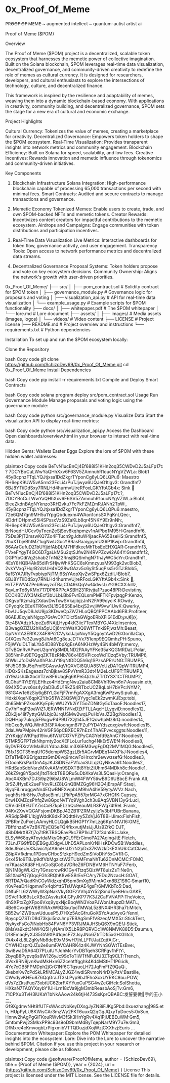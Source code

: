 # 0x_Proof_Of_Meme

P̵R̵O̵O̵F̵ O̵F̵ M̵E̵M̵E̵  ~ augmented intellect ~ quantum-autist artist ai

Proof of Meme ($POM)

Overview

The Proof of Meme ($POM) project is a decentralized, scalable token ecosystem that harnesses the memetic power of collective imagination. Built on the Solana blockchain, $POM leverages real-time data visualization, decentralized governance, and community-driven creativity to redefine the role of memes as cultural currency. It is designed for researchers, developers, and cultural enthusiasts to explore the intersections of technology, culture, and decentralized finance.

This framework is inspired by the resilience and adaptability of memes, weaving them into a dynamic blockchain-based economy. With applications in creativity, community building, and decentralized governance, $POM sets the stage for a new era of cultural and economic exchange.

Project Highlights

Cultural Currency: Tokenizes the value of memes, creating a marketplace for creativity.
Decentralized Governance: Empowers token holders to shape the $POM ecosystem.
Real-Time Visualization: Provides transparent insights into network metrics and community engagement.
Blockchain Efficiency: Built on Solana for speed, scalability, and low fees.
Creative Incentives: Rewards innovation and memetic influence through tokenomics and community-driven initiatives.

Key Components

1. Blockchain Infrastructure
Solana Integration: High-performance blockchain capable of processing 65,000 transactions per second with minimal fees.
Smart Contracts: Audited and secure contracts to manage transactions and governance.

3. Memetic Economy
Tokenized Memes: Enable users to create, trade, and own $POM-backed NFTs and memetic tokens.
Creator Rewards: Incentivizes content creators for impactful contributions to the memetic ecosystem.
Airdrops and Campaigns: Engage communities with token distributions and participation incentives.

4. Real-Time Data Visualization
Live Metrics: Interactive dashboards for token flow, governance activity, and user engagement.
Transparency Tools: Open access to network performance metrics and decentralized data streams.

5. Decentralized Governance
Proposal Systems: Token holders propose and vote on key ecosystem decisions.
Community Ownership: Aligns the network's growth with user-driven priorities.

0x_Proof_Of_Meme/
├── src/
│   ├── pom_contract.sol            # Solidity contract for $POM token
│   ├── governance_module.py        # Governance logic for proposals and voting
│   ├── visualization_api.py        # API for real-time data visualization
│   └── example_usage.py            # Example scripts for $POM functionality
├── docs/
│   ├── whitepaper.pdf              # The $POM whitepaper
│   └── lore.md                     # Lore document
├── assets/
│   ├── images/                     # Media assets (images, logos)
│   └── videos/                     # Video content
├── LICENSE                         # Project license
├── README.md                       # Project overview and instructions
└── requirements.txt                # Python dependencies

Installation
To set up and run the $POM ecosystem locally:

Clone the Repository

bash
Copy code
git clone https://github.com/SchizoDev69/0x_Proof_Of_Meme.git
cd 0x_Proof_Of_Meme
Install Dependencies

bash
Copy code
pip install -r requirements.txt
Compile and Deploy Smart Contracts

bash
Copy code
solana program deploy src/pom_contract.sol
Usage
Run Governance Module
Manage proposals and voting logic using the governance module:

bash
Copy code
python src/governance_module.py
Visualize Data
Start the visualization API to display real-time metrics:

bash
Copy code
python src/visualization_api.py
Access the Dashboard
Open dashboards/overview.html in your browser to interact with real-time data.

Hidden Gems: Wallets Easter Eggs
Explore the lore of $POM with these hidden wallet addresses:

plaintext
Copy code
BeTvN1ucBnCj4Ef688i51KHn2oq35CWDvD2J5aLFp17t: ?
7DCYBoCuLWwYaQHhXxv6F6SV5ZAmnuhR1oucNYgVZWLa: Blob1
45yBcpnzFTqLYQJtjxsa1DdZkgrTYponCg6yLQ6LQPu6: Maestro
RH6epK9UW5vA5rm23FcLi4rPuTJjwya6UQJeG1tigv3: Grandfnf7
6BJ8YTiiDdSxy7RNLHd4hurmvUjreRFoxLGKYftAGb4x: Sink 👑
BeTvN1ucBnCj4Ef688i51KHn2oq35CWDvD2J5aLFp17t:?,
7DCYBoCuLWwYaQHhXxv6F6SV5ZAmnuhR1oucNYgVZWLa:Blob1,
BieeZkdnBAgNYknzo3RH2vku7FcPkFZMZmRJANh2TpW:,
45yBcpnzFTqLYQJtjxsa1DdZkgrTYponCg6yLQ6LQPu6:maestro,
72e6QM7gn9MH5u1YpgQbduexm4WAon1cnsSXPqKnLQec:,
4DdrfiDHpmx55i4SPssxVzS9ZaKLb8qr45NKY9Er9nNh:,
RH6epK9UW5vA5rm23FcLi4rPuTJjwya6UQJeG1tigv3:Grandfnf7,
BrNoqdHUCcv9yTncnZeSjSov8kqhpmzv1nAiPbq1M95H:Grandfnf6,
7SDs3PjT2mswKQ7Zo4FTucn9gJdtuW4jaacPA65BseHS:Grandfnf5,
2huXTbjeBhtMZ1ugNwUGucYBRasRaaiypymUX6P1Kwjx:Grandfnf4,
86AArCufuDZ1bUYjjdfAbDLM7HFdkeeMhTbsEeEHXQAR:Grandfnf3,
FVxeFYgyT4GC6D7gaLkMSu2qtSJfw2N4RVPZowi2A64Y:Grandfnf2,
DGPYpCdiVg2shab2TnNiZ2RnsjBQSmhgN71hJyWC5cYn:Grandfnf1,
4EsY8HQB4Ak65diFrSHjwWhKSGC8sKmnzyusM993gk2w:Blob3,
2vkYVxq7HqrB2dzUH4VQ28wGAzv5c6ySt5uqPss5rGTJ:Blob5,
5afSYA7JRyTvpbiypNjTMj6SsYAopXjvZwSPpx6ZzdiU:Blob7,
6BJ8YTiiDdSxy7RNLHd4hurmvUjreRFoxLGKYftAGb4x:Sink 👑,
HrTZPWV4ZPebBiwyzoTBajCD49kQqVwf4dwsLuYG8CXX:killz,
5qvLmTd6yKMn7T7DP6RPPcASBH231Rtvjta1Pzao48PR:Devistiny,
ECCKBDWX3MkEcf3bULbLBb9FvrEQLsmPMFTKFpvjzqgP:Kenzo,
DKgvpfttzmJqZXdavDwTxwSVkajibjzJnN2FA99dyciK:ROwdy,
CPydqKcEEeKTR6wt3L15G8S5Ea4bxjS2vvjiW9vw1UwK:Qwerky,
FbvUU5qvD9JsU9jp3KDweCpZiVZHLoQBQ1PPCAAbd6FB:Profiteer,
86AEJExyjeNNgcp7GrAvCXTDicf5aGWgoERbXFiG1EdD:℘υׁׅϐׁׅ֒ᥣׁׅ֪ꪱׁׅ᥊ׁׅ,
3tc4BVAdzjr1JpeZu6NAjLHyp4kK3iic7TexMBYGJ4Xk:Insentos,
B3wagQZiZU2hKa5pUCj6rrdhWsX3Q6WfTTnki9PjwzMh:Beast,
DpNVrtA3ERfKzX4F8Pi2CVykdJJjoNxyY5QgoytAwD26:GorillaCap,
GfXQesPe3Zuwg8JhAt6Cg8euJDTVx751enp9EQQmhzPH:Spuno,
F5jWYuiDLTiaLYa54D88YbpXgEsA6NKHzWy4SN4bMYjt:mercy,
GTvBQnRvAPweU2qmYg8MDLND2PAAyYFKe35aKQGMRDaL:Polar,
385NmPu9ETQgqZKT8zRNb786x4B5VPicooWd1Czq5Vby:TRUMP6,
5fWkLJfoDsRAaXhPJcJY19qNtDDQ5h6q1SPzsAPRrUNG:TRUMP5,
5FJ5G93kJ5qPmfSGAswJqVtQXVGi8QUA8SVcUzDATQpW:TRUMP4,
HDQxSKsEageazs7chBjkav8SPvYtmR33dt4M2eLcUF9T:TRUMP3,
dY9sUsh4kXocVTzw8F6UagFg6KPe5QizhuZTrDYSX1C:TRUMP2,
6LChaYRYtEYjLEHhzo4HdEmgNwu2aia8CM8VhR9wn6n7:Assasin.eth,
694X5Cuvx6xs4y2aDBu5U1RkZS4RTbcUCZ8qLbH7bVPc:NYM?,
981G4w1e6zSiy6gBtYLGdFjF7rmFgAXXgA3mgKwPzwyS:pullup,
HdxkiXqeN6qpK2YbG51W23QSWj3Yygc1eEk2zwmKJExp:tobi,
3h65MmPZksoKKyEpEjnWU2Yk2iYT5oZDNitGy5cTaxoE:Noodles17,
Cy7hf1nqP2oaWiZ1JERWNN1VNxDZtFTLLAqcHLLygviD:noodles12,
2Dk2je4iif7yttyGMLbjc8JrqUSMw2wqLPuHxVsJZ2Bg:Noodles13,
DQHHpjr7ukrg5F9ugwP4P9U7Xzjti45JE1QcwhpMz8rQ:noodles14,
HbCxe8yWQJWnK3f3FX4oohgm87FZuPYD4Ydszqxgkwft:Noodles15,
3daLWaPMpiw42nVGFS6pCBXECR7hEz4ThAEFvvcsggts:Noodles11,
2YrKxjg1WKPqd19ivu6fWkfCG7VFZPyCAGYefd9zAnC7:Noodles9,
5TMR5GFPTzkNhprnty2ocXEFLoLur1uchg4NkEr5WEf4:Noodles8,
6yDVFRXrzVrMa8ULYdbaJ8kLm3X6EM3wgFgDQ2MV1MQG:Noodles5,
76fx1SGT35mqUfG5dcmpWS2gzLBr5AGrvMDEq144XPkJ:Noodles4,
EtTaTMBX9ErigazzzGmD8vq9mcwFoHrxchr2ewwzsefG:Noodles3,
EDoonKrsParDnA4yJKJ3iDNEaFVfcaxSULqzQyNkwa61:Noodles2,
HRdSabSdbNsrzMXvAAMn9SDXTBt8YbtZiUhm64MDkh8c:Noodle1,
26kZ9rg8Y5pd4j1tdT4cbT8BQRu5uDbXkaVs3L5QasHy:Orangie,
AbcX4XBm7DJ3i9p29i6sU8WLmiW4FWY5tiwB9D6UBbcE:Frank Alt,
3rSZJHysEk2ueFVovRLtZ8LGnQBMZGg96H2Q4jErspAF:Staqi,
9jyqFiLnruggwNn4EQwBNFXwpbLM9hrA4hV59ytyAVVz:Nach,
suqh5sHtr8HyJ7q8scBimULPkPpA557prMG47xCHQfK:Cupsey,
DrwHXMZqsPhfqZw8GpqNvTYq9Vgh3ch3u9AqSVBN13yG:Luci,
CRVidEDtEUTYZisCxBZkpELzhQc9eauMLR3FWg74tReL:Frank,
94Kv2XwVQGAFsjomDKBpJ42ZB1PZRMzyijz1y3bfFUBr:Banana,
ARSdp5MFL1bjgWddK8dkF3QdttHvy5ZdVjJ6T8BHJimo:FishFish,
2PBRmZuPxeLAAmyHLCLQgikB5HGP1Y7mLzg6KpNNVJ16:GME,
7Bffdhza5V7zBK7EyEQ5eFQ4fkxvutjMsiJjJUs9ZfkC:DJT,
4SbDMrX8Zfj7qZtRKTBSQEavPkc7BP1kiJfT2f3dn8RL:Jake,
ELSyW68qyAToytdaMkyQhgGL9FErGimoPA27AgingJtE:Fletch,
73LnJ7G9ffBDjEBGgJDdgvLUhD5APLonKrNiHsKDCw5B:Waddles,
8deJ9xeUvXSJwicYptA9mHsU2rN2pDx37KWzkDkEXhU6:CatClaws,
28ipXVfkdmu1PDowCHbcSfzkpH9edZmSiVoDhY5xGVfR:G,
Grx451o9TBJp9dfVbMgzictW2TUbMFmaNhTu62DnMCMC:FOMO,
m7Kaas3Kd8FHLnCioSjCoSuVDReZ6FDNBVM6HTNYuF7:Ferb,
3jN1M8gWLk2ryTGnscrcwRK1Gy4Ttzq5QizWT8uizZsT:Ne0n,
581XaxPQ7jGqqFGh3RQhK8wESBrEvFCAry7EDq2NzacH:GOAT,
8RTDA7rQadKhCGyWdzxqhD5pm3mXg9MjmAGxn8BZ1S6C:Smart10,
rKwPeaDrHqpmwFx4qbYttSTsUWqtAE4gsFr6MVKbTo5:Dad,
DNfuF1L62WWyW3pNakVkyGGFzVVhj4Yr52jSmdTyeBHm:GAKE,
DSVc1Rd69sLcXBoZAsvkzK4jGFyJKP77K3J2CaFVNAFP:TheVoice,
4hSXPtxZgXFpo6Vxq9yqxNjcBoqWN3VoaPJWonUtupzD:MATL,
4Be9CvxqHW6BYiRAxW9Q3xu1ycTMWaL5z8NX4HR3ha7t:Mitch,
5B52w1ZW9tuwUduueP5J7HXz5AcGfruGoX6YoAudvyxG:Yenni,
BpycpQ7STrD8d73kjui5nzJmp7EBAgSmFfV8zeqMMX5z:StickTest,
9iyAyxFsCo7iNobHb84FVN6YP3VRJMAJHSbQ6X9nQEfJ:Stick,
8MaVa9kdt3NW4Q5HyNAm1X5LbR8PQRVDc1W8NMVK88D5:Daumun,
D18EmaqFyXJ35GA9XP41qecF72JsyJNo6ZtrTDfi5xGH:Glitch,
7A4x4kL8LZgKyNb8deE9xM5wH7jhLLFPJJatZqtfAjGr:,
CYWHDsprQJZu2e6umFAVCAHRK4z4KJWYNhSGWtTEsBve:,
3wi8waD5A64D7PLutUYJdhMcrYvDBTqeh3CRFgv1hFtY:,
2byqB8Pypvq6s8W126yJc9SxToTiWTfNFuDU3ZTq9CLT:Trench,
3Vsx9RN9jvnKwdMkHxn6Z2cehtffgghk4Kd4MStHT1P6:idk,
4Ye7cGB5FPMDph2jGrG1Nf6CTqsuoLH72JqFmFfZ9QaQ:,
3kebnKw7cPdSkLRfiMEALyZJGZ4wdiSRvmoN4rD1yPzV:Bastille,
CWvdyvKHEu8Z6QqGraJT3sLPyp9bJfFhoXcxUYRKC8ou:POW,
dVs7zZksjFuq73xbtUC62brFXYYuxCuPSG4wZeGiHck:SolShotta,
HXkaN7TAQYXsybY1UHLrn18cVa9jgM3mbReasbAoSjTv:Gm6,
71CPXu3TvH3iUKaY1bNkAAow24k6tjH473SsKprQBABC:发誓要做💎手的王小二,
Gf9XgdmvNHt8fUTFsWAccNbKeyDXsgJyZN8iFJKg5Pbd:0xuezhang|985.eth,
HUpPyLU8KWisCAr3mzWy2FKT6uuxQ2qGgJQxyTpDoes5:0xSun,
Hnnw2hAgPgGiFKouRWvM3fSk3HnYgRv4Xq1PjUEBEuWM:Gm5,
5mtbmPwj2SMkxPP9c93s9oD9bmMdByTqepNarM9Y7u7e:Gm3,
DfMxre4cKmvogbLrPigxmibVTTQDuzjdXojWzjCXXhzj:Euris
...
Documentation
Whitepaper: Explore the POM Whitepaper for detailed insights into the ecosystem.
Lore: Dive into the Lore to uncover the narrative behind $POM.
Citation
If you use this project in your research or development, please cite as follows:

plaintext
Copy code
@software{ProofOfMeme,
  author = {SchizoDev69},
  title = {Proof of Meme ($POM)},
  year = {2024},
  url = {https://github.com/SchizoDev69/0x_Proof_Of_Meme}
}
License
This project is licensed under the MIT License. See the LICENSE file for details.
